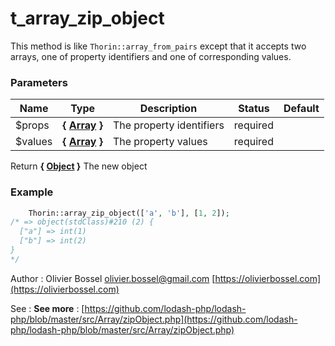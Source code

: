 # t_array_zip_object

This method is like `Thorin::array_from_pairs` except that it accepts two arrays,
one of property identifiers and one of corresponding values.



### Parameters
Name  |  Type  |  Description  |  Status  |  Default
------------  |  ------------  |  ------------  |  ------------  |  ------------
$props  |  **{ [Array](http://php.net/manual/en/language.types.array.php) }**  |  The property identifiers  |  required  |
$values  |  **{ [Array](http://php.net/manual/en/language.types.array.php) }**  |  The property values  |  required  |

Return **{ [Object](http://php.net/manual/en/language.types.object.php) }** The new object

### Example
```php
	Thorin::array_zip_object(['a', 'b'], [1, 2]);
/* => object(stdClass)#210 (2) {
  ["a"] => int(1)
  ["b"] => int(2)
}
*/
```
Author : Olivier Bossel [olivier.bossel@gmail.com](mailto:olivier.bossel@gmail.com) [https://olivierbossel.com](https://olivierbossel.com)

See : **See more** : [https://github.com/lodash-php/lodash-php/blob/master/src/Array/zipObject.php](https://github.com/lodash-php/lodash-php/blob/master/src/Array/zipObject.php)